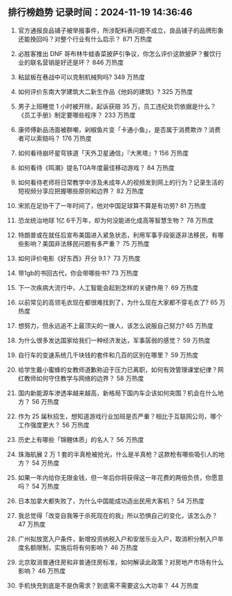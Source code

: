 
## 排行榜趋势 记录时间：2024-11-19 14:36:46
  
  1. 官方通报良品铺子被举报事件，所涉配料表问题不成立，良品铺子的品牌形象还能挽回吗？对整个行业有什么启示？ 871 万热度
    
  2. 必胜客推出 DNF 哥布林牛蛙香菜披萨引争议，你怎么评价这款披萨？餐饮行业的联名营销是好还是坏？ 846 万热度
    
  3. 粘鼠板在巷战中可以克制机械狗吗? 349 万热度
    
  4. 如何评价东南大学建筑大二新生作品《他妈的建筑》? 325 万热度
    
  5. 男子上班睡觉 1 小时被开除，起诉获赔 35 万，员工违纪处罚依据是什么？《员工手册》制定要哪些程序？ 233 万热度
    
  6. 康师傅新品汤面被群嘲，剁椒鱼片变「卡通小鱼」，是否属于消费欺诈？消费者可以索赔吗？ 176 万热度
    
  7. 如何看待崩坏星穹铁道「天外卫星通信」『大黑塔』? 156 万热度
    
  8. 如何看待《鸣潮》提名TGA年度最佳移动游戏？ 84 万热度
    
  9. 如何看待老师将日常教学中涉及未成年人的视频发到网上的行为？记录生活的短视频分享应把握哪些原则和边界？ 82 万热度
    
  10. 宋凯在足协干了一年时间了，他对中国足球算不算是有功劳? 81 万热度
    
  11. 恐龙统治地球 1亿 6千万年，却为何没能进化成高等智慧生物？ 78 万热度
    
  12. 特朗普或在就任后宣布美国进入紧急状态，利用军事手段驱逐非法移民，有哪些影响？美国非法移民问题有多严重？ 75 万热度
    
  13. 如何评价电影《好东西》开分 9.1？ 73 万热度
    
  14. 带1gb的书回古代，你会带哪些书? 73 万热度
    
  15. 下一次疾病大流行中，人工智能会起到怎样的关键作用？ 69 万热度
    
  16. 以前常见的高领毛衣现在都很难找到了，为什么现在大家都不穿毛衣了? 65 万热度
    
  17. 想努力，但永远追不上最顶尖的一拨人，该怎么说服自己努力? 65 万热度
    
  18. 为什么很多发达国家给我们一种经济发达，军事孱弱的感觉？ 59 万热度
    
  19. 自行车的变速系统几千块钱的套件和几百的区别在哪里？ 59 万热度
    
  20. 给学生戴小蜜蜂的女教师道歉称迫于压力已离职，如何有效管理课堂纪律？网红教师如何守住教学与网络的边界？ 58 万热度
    
  21. 国内新能源车渗透率越来越高，新格局下国内车企该如何突围？机会在什么地方？ 56 万热度
    
  22. 作为 25 届秋招生，想知道游戏行业加班是否严重？相比于互联网公司，哪个工作强度更大？ 56 万热度
    
  23. 历史上有哪些「锦鲤体质」的名人？ 56 万热度
    
  24. 珠海航展 2 万 1 套的半真枪被抢光，什么是半真枪？这款枪有哪些吸引人的地方？ 54 万热度
    
  25. 如果一年内给你无限金钱，但一年后你将获得这一年花费的两倍负债，你愿意吗？ 54 万热度
    
  26. 日本加拿大都失败了，为什么中国能成功造出民用大客机？ 54 万热度
    
  27. 我总觉得「改变自我等于杀死现在的我」所以恐惧自己的变化，该怎么办？ 47 万热度
    
  28. 广州拟放宽入户条件，新增投资纳税入户和安居乐业入户，取消积分制入户年度名额限制，实施后将有何影响？ 46 万热度
    
  29. 北京取消普通住房和非普通住房标准，如何解读此政策？对房地产市场有什么影响？ 46 万热度
    
  30. 手机快充到底是不是伪需求？到底需不需要这么大功率？ 44 万热度
    